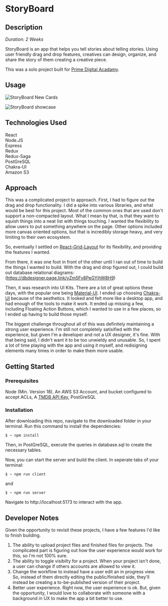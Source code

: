 # StoryBoard

## Description

_Duration: 2 Weeks_

StoryBoard is an app that helps you tell stories about telling stories. Using user friendly drag and drop features, creatives can design, organize, and share the story of them creating a creative piece.

This was a solo project built for [Prime Digital Acadamy](https://www.primeacademy.io/).

## Usage
![StoryBoard New Cards](https://github.com/user-attachments/assets/03b5304e-687f-480c-b5b9-a8a0c55aba0c)

![StoryBoard showcase](https://github.com/user-attachments/assets/adc34216-1acf-4f02-b492-eebafa5e5a7d)


## Technologies Used

React  
Node.JS  
Express  
Redux  
Redux-Saga  
PostGreSQL  
Chakra-UI  
Amazon S3

## Approach

This was a complicated project to approach. First, I had to figure out the drag and drop functionality. I did a spike into various libraries, and what would be best for this project. Most of the common ones that are used don't support a non-compacted layout. What I mean by that, is that they want to squish things into a neat list with things touching. I wanted the flexibility to allow users to put something anywhere on the page. Other options included more canvas oriented options, but that is incredibly storage heavy, and very limiting to their own ecosystem.

So, eventually I settled on [React-Grid-Layout](https://www.npmjs.com/package/react-grid-layout) for its flexibility, and providing the features I wanted.

From there, it was one foot in front of the other until I ran out of time to build the things I wanted to build. With the drag and drop figured out, I could build out database relational diagrams: (https://dbdesigner.page.link/yZm5Fv8PeGYjhW8H9)

Then, it was research into UI Kits. There are a lot of great options these days, with the popular one being [Material-UI](https://mui.com/material-ui/). I ended up choosing [Chakra-UI](https://v2.chakra-ui.com/) because of the aesthetics. It looked and felt more like a desktop app, and had enough of the tools to make it work. It ended up missing a few, including Floating Action Buttons, which I wanted to use in a few places, so I ended up having to build those myself.

The biggest challenge throughout all of this was definitely maintaining a strong user experience. I'm still not completely satisified with the experience, but given I'm a developer and not a UX designer, it's fine. With that being said, I didn't want it to be too unwieldy and unusable. So, I spent a lot of time playing with the app and using it myself, and redisigning elements many times in order to make them more usable.

## Getting Started

### Prerequisites

Node (Min. Version 18),
An AWS S3 Account, and bucket configured to accept ACLs,
A [TMDB API Key](https://developer.themoviedb.org/docs/getting-started),
PostGreSQL

### Installation

After downloading this repo, navigate to the downloaded folder in your terminal. Run this command to install the dependencies:

```
$ ~ npm install
```

Then, in PostGreSQL, execute the queries in database.sql to create the necessary tables.

Now, you can start the server and build the client. In seperate tabs of your terminal:

```
$ ~ npm run client
```

and

```
$ ~ npm run server
```

Navigate to http://localhost:5173 to interact with the app.

## Developer Notes

Given the opportunity to revisit these projects, I have a few features I'd like to finish building.

1. The ability to upload project files and finished files for projects. The complicated part is figuring out how the user experience would work for this, so I'm not 100% sure.
2. The ability to toggle visibilty for a project. When your project isn't done, a user can change if others accounts are allowed to view it.
3. Change the workflow to instead have a user edit an in progress view. So, instead of them directly editing the public/finished side, they'll instead be creating a to-be-published version of their project.
4. Better user experience. Right now, the user experience is ok. But, given the opportunity, I would love to collaborate with someone with a background in UX to make the app a bit better to use.
